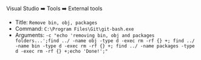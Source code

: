 Visual Studio :arrow_right: Tools :arrow_right: External tools

- Title: `Remove bin, obj, packages`
- Command: `C:\Program Files\Git\git-bash.exe`
- Arguments: `-c "echo 'removing bin, obj and packages folders...';find ../ -name obj -type d -exec rm -rf {} +; find ../ -name bin -type d -exec rm -rf {} +; find ../ -name packages -type d -exec rm -rf {} +;echo 'Done!';"`
